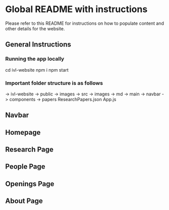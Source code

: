 # Global README with instructions

Please refer to this README for instructions on how to populate content and other details for the website.

## General Instructions

### Running the app locally

cd ivl-website
npm i
npm start

### Important folder structure is as follows

-> ivl-website
    -> public
        -> images
    -> src
        -> images
        -> md
            -> main
            -> navbar
        -> components
        -> papers
            ResearchPapers.json
        App.js

## Navbar

## Homepage

## Research Page

## People Page

## Openings Page

## About Page
